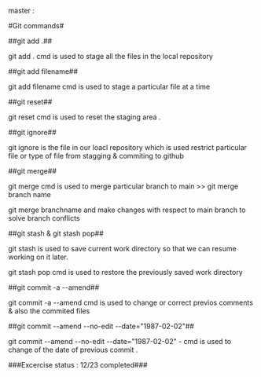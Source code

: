 

master : 


#Git commands#

##git add .##  

git add . cmd is used to stage all the files in the local repository 


##git add filename##

git add filename cmd is used to stage a particular file at a time  


##git reset##

git reset cmd is used to reset the staging area .



##git ignore##

git ignore is the file in our loacl repository which is used restrict particular file or type of file from stagging & commiting to github


##git merge##

git merge cmd is used to merge particular  branch to main >> git merge branch name 

git merge branchname and make changes with respect to main branch to solve branch conflicts


##git stash & git stash pop##

git stash is used to save current work directory so that we can resume working on it later.

git stash pop cmd is used to restore the previously saved work directory



##git commit -a --amend##

git commit -a --amend cmd is used to change or correct previos comments & also the commited files 



##git commit --amend --no-edit --date="1987-02-02"##

git commit --amend --no-edit --date="1987-02-02" - cmd is used to change of the date of previous commit .





###Excercise status : 12/23 completed### 



